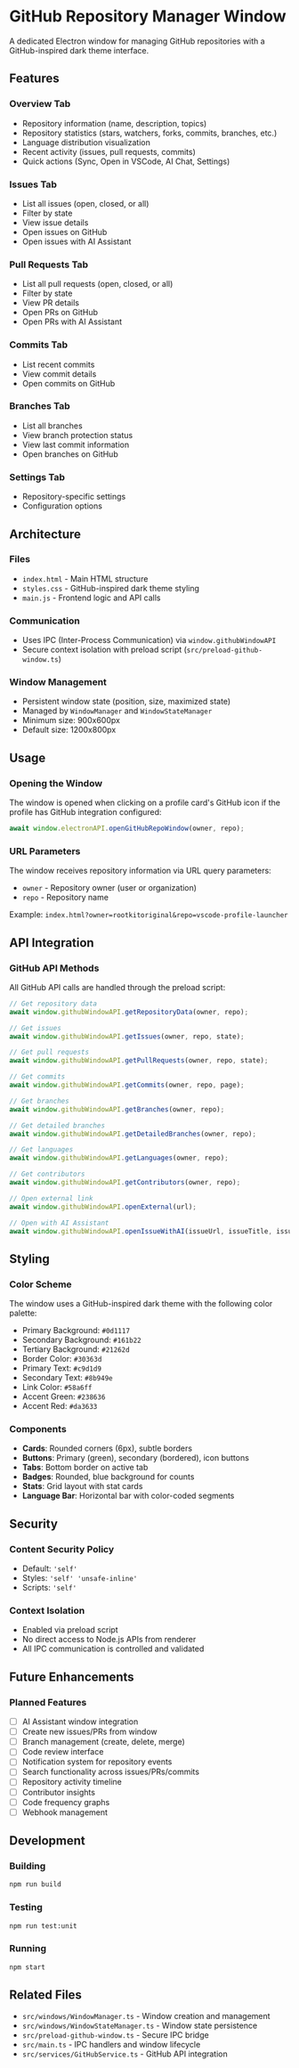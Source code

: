 # GitHub Repository Manager Window

A dedicated Electron window for managing GitHub repositories with a GitHub-inspired dark theme interface.

## Features

### Overview Tab

- Repository information (name, description, topics)
- Repository statistics (stars, watchers, forks, commits, branches, etc.)
- Language distribution visualization
- Recent activity (issues, pull requests, commits)
- Quick actions (Sync, Open in VSCode, AI Chat, Settings)

### Issues Tab

- List all issues (open, closed, or all)
- Filter by state
- View issue details
- Open issues on GitHub
- Open issues with AI Assistant

### Pull Requests Tab

- List all pull requests (open, closed, or all)
- Filter by state
- View PR details
- Open PRs on GitHub
- Open PRs with AI Assistant

### Commits Tab

- List recent commits
- View commit details
- Open commits on GitHub

### Branches Tab

- List all branches
- View branch protection status
- View last commit information
- Open branches on GitHub

### Settings Tab

- Repository-specific settings
- Configuration options

## Architecture

### Files

- `index.html` - Main HTML structure
- `styles.css` - GitHub-inspired dark theme styling
- `main.js` - Frontend logic and API calls

### Communication

- Uses IPC (Inter-Process Communication) via `window.githubWindowAPI`
- Secure context isolation with preload script (`src/preload-github-window.ts`)

### Window Management

- Persistent window state (position, size, maximized state)
- Managed by `WindowManager` and `WindowStateManager`
- Minimum size: 900x600px
- Default size: 1200x800px

## Usage

### Opening the Window

The window is opened when clicking on a profile card's GitHub icon if the profile has GitHub integration configured:

```javascript
await window.electronAPI.openGitHubRepoWindow(owner, repo);
```

### URL Parameters

The window receives repository information via URL query parameters:

- `owner` - Repository owner (user or organization)
- `repo` - Repository name

Example: `index.html?owner=rootkitoriginal&repo=vscode-profile-launcher`

## API Integration

### GitHub API Methods

All GitHub API calls are handled through the preload script:

```javascript
// Get repository data
await window.githubWindowAPI.getRepositoryData(owner, repo);

// Get issues
await window.githubWindowAPI.getIssues(owner, repo, state);

// Get pull requests
await window.githubWindowAPI.getPullRequests(owner, repo, state);

// Get commits
await window.githubWindowAPI.getCommits(owner, repo, page);

// Get branches
await window.githubWindowAPI.getBranches(owner, repo);

// Get detailed branches
await window.githubWindowAPI.getDetailedBranches(owner, repo);

// Get languages
await window.githubWindowAPI.getLanguages(owner, repo);

// Get contributors
await window.githubWindowAPI.getContributors(owner, repo);

// Open external link
await window.githubWindowAPI.openExternal(url);

// Open with AI Assistant
await window.githubWindowAPI.openIssueWithAI(issueUrl, issueTitle, issueBody);
```

## Styling

### Color Scheme

The window uses a GitHub-inspired dark theme with the following color palette:

- Primary Background: `#0d1117`
- Secondary Background: `#161b22`
- Tertiary Background: `#21262d`
- Border Color: `#30363d`
- Primary Text: `#c9d1d9`
- Secondary Text: `#8b949e`
- Link Color: `#58a6ff`
- Accent Green: `#238636`
- Accent Red: `#da3633`

### Components

- **Cards**: Rounded corners (6px), subtle borders
- **Buttons**: Primary (green), secondary (bordered), icon buttons
- **Tabs**: Bottom border on active tab
- **Badges**: Rounded, blue background for counts
- **Stats**: Grid layout with stat cards
- **Language Bar**: Horizontal bar with color-coded segments

## Security

### Content Security Policy

- Default: `'self'`
- Styles: `'self' 'unsafe-inline'`
- Scripts: `'self'`

### Context Isolation

- Enabled via preload script
- No direct access to Node.js APIs from renderer
- All IPC communication is controlled and validated

## Future Enhancements

### Planned Features

- [ ] AI Assistant window integration
- [ ] Create new issues/PRs from window
- [ ] Branch management (create, delete, merge)
- [ ] Code review interface
- [ ] Notification system for repository events
- [ ] Search functionality across issues/PRs/commits
- [ ] Repository activity timeline
- [ ] Contributor insights
- [ ] Code frequency graphs
- [ ] Webhook management

## Development

### Building

```bash
npm run build
```

### Testing

```bash
npm run test:unit
```

### Running

```bash
npm start
```

## Related Files

- `src/windows/WindowManager.ts` - Window creation and management
- `src/windows/WindowStateManager.ts` - Window state persistence
- `src/preload-github-window.ts` - Secure IPC bridge
- `src/main.ts` - IPC handlers and window lifecycle
- `src/services/GitHubService.ts` - GitHub API integration
